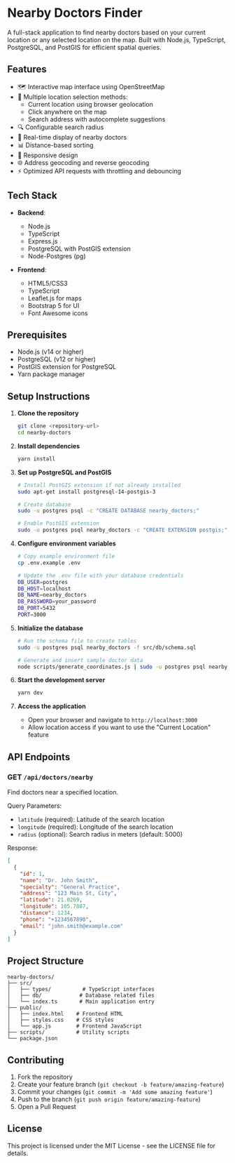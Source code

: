 # Nearby Doctors Finder

A full-stack application to find nearby doctors based on your current location or any selected location on the map. Built with Node.js, TypeScript, PostgreSQL, and PostGIS for efficient spatial queries.

## Features

- 🗺️ Interactive map interface using OpenStreetMap
- 📍 Multiple location selection methods:
  - Current location using browser geolocation
  - Click anywhere on the map
  - Search address with autocomplete suggestions
- 🔍 Configurable search radius
- 🏥 Real-time display of nearby doctors
- 📊 Distance-based sorting
- 📱 Responsive design
- 🌐 Address geocoding and reverse geocoding
- ⚡ Optimized API requests with throttling and debouncing

## Tech Stack

- **Backend**:
  - Node.js
  - TypeScript
  - Express.js
  - PostgreSQL with PostGIS extension
  - Node-Postgres (pg)

- **Frontend**:
  - HTML5/CSS3
  - TypeScript
  - Leaflet.js for maps
  - Bootstrap 5 for UI
  - Font Awesome icons

## Prerequisites

- Node.js (v14 or higher)
- PostgreSQL (v12 or higher)
- PostGIS extension for PostgreSQL
- Yarn package manager

## Setup Instructions

1. **Clone the repository**
   ```bash
   git clone <repository-url>
   cd nearby-doctors
   ```

2. **Install dependencies**
   ```bash
   yarn install
   ```

3. **Set up PostgreSQL and PostGIS**
   ```bash
   # Install PostGIS extension if not already installed
   sudo apt-get install postgresql-14-postgis-3

   # Create database
   sudo -u postgres psql -c "CREATE DATABASE nearby_doctors;"

   # Enable PostGIS extension
   sudo -u postgres psql nearby_doctors -c "CREATE EXTENSION postgis;"
   ```

4. **Configure environment variables**
   ```bash
   # Copy example environment file
   cp .env.example .env

   # Update the .env file with your database credentials
   DB_USER=postgres
   DB_HOST=localhost
   DB_NAME=nearby_doctors
   DB_PASSWORD=your_password
   DB_PORT=5432
   PORT=3000
   ```

5. **Initialize the database**
   ```bash
   # Run the schema file to create tables
   sudo -u postgres psql nearby_doctors -f src/db/schema.sql

   # Generate and insert sample doctor data
   node scripts/generate_coordinates.js | sudo -u postgres psql nearby_doctors
   ```

6. **Start the development server**
   ```bash
   yarn dev
   ```

7. **Access the application**
   - Open your browser and navigate to `http://localhost:3000`
   - Allow location access if you want to use the "Current Location" feature

## API Endpoints

### GET `/api/doctors/nearby`
Find doctors near a specified location.

Query Parameters:
- `latitude` (required): Latitude of the search location
- `longitude` (required): Longitude of the search location
- `radius` (optional): Search radius in meters (default: 5000)

Response:
```json
[
  {
    "id": 1,
    "name": "Dr. John Smith",
    "specialty": "General Practice",
    "address": "123 Main St, City",
    "latitude": 21.0269,
    "longitude": 105.7887,
    "distance": 1234,
    "phone": "+1234567890",
    "email": "john.smith@example.com"
  }
]
```

## Project Structure

```
nearby-doctors/
├── src/
│   ├── types/          # TypeScript interfaces
│   ├── db/            # Database related files
│   └── index.ts       # Main application entry
├── public/
│   ├── index.html    # Frontend HTML
│   ├── styles.css    # CSS styles
│   └── app.js        # Frontend JavaScript
├── scripts/          # Utility scripts
└── package.json
```

## Contributing

1. Fork the repository
2. Create your feature branch (`git checkout -b feature/amazing-feature`)
3. Commit your changes (`git commit -m 'Add some amazing feature'`)
4. Push to the branch (`git push origin feature/amazing-feature`)
5. Open a Pull Request

## License

This project is licensed under the MIT License - see the LICENSE file for details.
